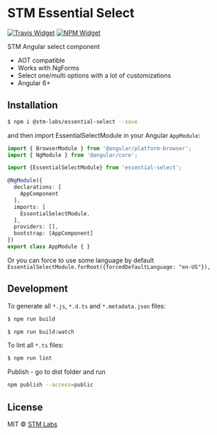 # STM Essential Select

[![Travis Widget]][Travis] [![NPM Widget]][NPM] 

[Travis]: https://travis-ci.org/stm-labs/essential-select
[Travis Widget]: https://travis-ci.org/stm-labs/essential-select.svg?branch=master

[NPM]: https://www.npmjs.com/package/stm-labs/essential-select
[NPM Widget]: https://badge.fury.io/js/stm-labs/essential-select.svg

STM Angular select component

 - AOT compatible
 - Works with NgForms
 - Select one/multi options with a lot of customizations
 - Angular 6+

## Installation

```bash
$ npm i @stm-labs/essential-select --save
```

and then import EssentialSelectModule in your Angular `AppModule`:

```typescript
import { BrowserModule } from '@angular/platform-browser';
import { NgModule } from '@angular/core';

import {EssentialSelectModule} from 'essential-select';

@NgModule({
  declarations: [
    AppComponent
  ],
  imports: [
    EssentialSelectModule,
  ],
  providers: [],
  bootstrap: [AppComponent]
})
export class AppModule { }
```

Or you can force to use some language by default
`EssentialSelectModule.forRoot({forcedDefaultLanguage: "en-US"}),`

## Development

To generate all `*.js`, `*.d.ts` and `*.metadata.json` files:

```bash
$ npm run build
```

```bash
$ npm run build:watch
```

To lint all `*.ts` files:

```bash
$ npm run lint
```

Publish - go to dist folder and run
```bash
npm publish --access=public
```

## License

MIT © [STM Labs](http://stm-labs.ru)
